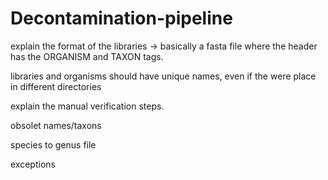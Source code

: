 # Decontamination-pipeline

explain the format of the libraries -> basically a fasta file where the header has the ORGANISM and TAXON tags.

libraries and organisms should have unique names, even if the were place in different directories

explain the manual verification steps.

   obsolet names/taxons
   
   species to genus file
   
   exceptions
